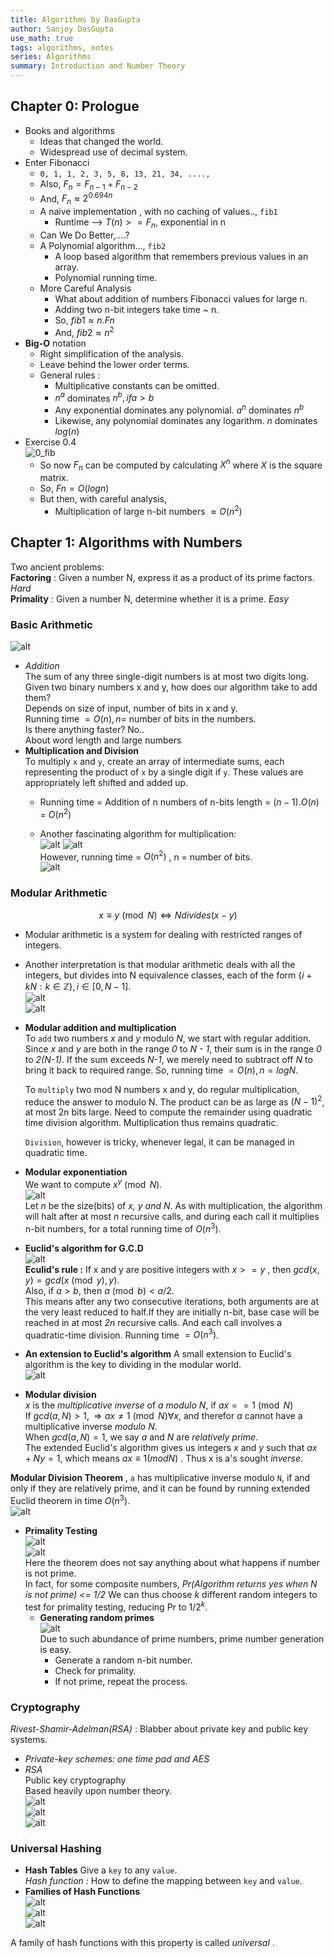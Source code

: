 ```yaml
---
title: Algorithms by DasGupta
author: Sanjoy DasGupta
use_math: true
tags: algorithms, notes
series: Algorithms
summary: Introduction and Number Theory
---
```


## Chapter 0: Prologue
- Books and algorithms
    - Ideas that changed the world.
    - Widespread use of decimal system.
- Enter Fibonacci
    - `0, 1, 1, 2, 3, 5, 8, 13, 21, 34, ....,`
    - Also, $F_n = F_{n-1} + F_{n-2}$
    - And, $F_n ≈ 2^{0.694n}$
    - A naive implementation , with no caching of values.., `fib1`
        - Runtime --> $T(n) >= F_n$, exponential in n
    - Can We Do Better,....?
    - A Polynomial algorithm..., `fib2`
        - A loop based algorithm that remembers previous values in an array.
        - Polynomial running time.
    - More Careful Analysis
        - What about addition of numbers Fibonacci values for large n.
        - Adding two n-bit integers take time ~ n.
        - So, $fib1 ≈  n.Fn$
        - And, $fib2 ≈ n^2$
- **Big-O** notation
    - Right simplification of the analysis.
    - Leave behind the lower order terms.
    - General rules :
        - Multiplicative constants can be omitted.
        - $n^a$ dominates $n^b, if a > b$
        - Any exponential dominates any polynomial. $a^n$ dominates  $n^b$
        - Likewise, any polynomial dominates any logarithm. $n$ dominates $log(n)$
- Exercise 0.4   
![0_fib](/images/algdg/0_fib.png)
    - So now $F_n$ can be computed by calculating $X^n$ where $X$ is the square matrix.
    - So, $Fn = O(log n)$
    - But then, with careful analysis,
        - Multiplication of large n-bit numbers $≈ O(n^2)$

## Chapter 1: Algorithms with Numbers
Two ancient problems:   
    **Factoring** : Given a number N, express it as a product of its prime factors. *Hard*   
    **Primality** : Given a number N, determine whether it is a prime. *Easy*   
### Basic Arithmetic   
![alt](/images/algdg/1_base.png)   

- *Addition*   
The sum of any three single-digit numbers is at most two digits long.   
Given two binary numbers x and y, how does our algorithm take to add them?   
Depends on size of input, number of bits in x and y.   
Running time $= O(n), n =$ number of bits in the numbers.   
Is there anything faster? No..   
About word length and large numbers
- **Multiplication and Division**   
To multiply `x` and `y`, create an array of intermediate sums, each representing the product of `x` by a single digit if `y`. These values are appropriately left shifted and added up.   
    - Running time = Addition of n numbers of n-bits length
                   = $(n-1).O(n)$
                   = $O(n^2)$   

    - Another fascinating algorithm for multiplication:   
    ![alt](/images/algdg/1_mult.png)
    ![alt](/images/algdg/1_mult2.png)   
    However, running time = $O(n^2)$ , n = number of bits.   
    ![alt](/images/algdg/1_div.png)   

### Modular Arithmetic   
$$x \equiv y \pmod N  \Leftrightarrow  N divides (x - y)$$   

- Modular arithmetic is a system for dealing with restricted ranges of integers.   
- Another interpretation is that modular arithmetic deals with all the integers, but divides into N equivalence classes, each of the form $\{i+kN:k\in \mathbb Z\},  i \in [0, N-1]$.   
    ![alt](/images/algdg/1_subs.png)   
    ![alt](/images/algdg/1_comp.png)   

- **Modular addition and multiplication**   
    To `add` two numbers *x* and *y* modulo *N*, we start with regular addition. Since *x* and *y* are both in the range *0* to *N - 1*, their sum is in the range *0* to *2(N-1)*. If the sum exceeds *N-1*, we merely need to subtract off *N* to bring it back to required range. So, running time $= O(n), n = log N$.  

    To `multiply` two mod N numbers x and y, do regular multiplication, reduce the answer to modulo N. The product can be as large as $(N-1)^2$, at most 2n bits large. Need to compute the remainder using quadratic time division algorithm. Multiplication thus remains quadratic.   

    `Division`, however is tricky, whenever legal, it can be managed in quadratic time.   

- **Modular exponentiation**   
    We want to compute $x^y \pmod N$.   
![alt](/images/algdg/1_modex.png)   
    Let *n* be the size(bits) of *x, y and N*. As with multiplication, the algorithm will halt after at most *n* recursive calls, and during each call it multiplies n-bit numbers, for a total running time of $O(n^3)$.   

- **Euclid's algorithm for G.C.D**   
![alt](/images/algdg/1_gcd.png)   
**Eculid's rule :** If x and y are positive integers with $x >= y$ , then $gcd(x, y) = gcd(x \pmod y, y)$.   
Also, if $a > b$, then $a \pmod b < a/2$.   
This means after any two consecutive iterations, both arguments are at the very least reduced to half.If they are initially n-bit, base case will be reached in at most *2n* recursive calls. And each call involves a quadratic-time division. Running time $= O(n^3)$.   

- **An extension to Euclid's algorithm**
    A small extension to Euclid's algorithm is the key to dividing in the modular world.    
    ![alt](/images/algdg/1_gcd2.png)   
- **Modular division**   
*x* is the *multiplicative inverse* of *a modulo N*, if $ax == 1 \pmod N$      
If $gcd(a,N) > 1 , \Rightarrow ax \neq 1 \pmod N  \forall x$, and therefor *a* cannot have a multiplicative inverse *modulo N*.   
When $gcd(a, N) = 1$, we say *a* and *N* are *relatively prime*.   
The extended Euclid's algorithm gives us integers *x* and *y* such that $ax + Ny = 1$, which means $ax \equiv 1 (mod N)$ . Thus x is a's sought *inverse*.   

**Modular Division Theorem** , `a` has multiplicative inverse modulo `N`, if and only if they are relatively prime, and it can be found by running extended Euclid theorem in time $O(n^3)$.   
![alt](/images/algdg/1_isprime.png)   

- **Primality Testing**   
![alt](/images/algdg/1_fermat.png)   
![alt](/images/algdg/1_isprime2.png)   
Here the theorem does not say anything about what happens if number is not prime.   
In fact, for some composite numbers, *Pr(Algorithm returns yes when N is not prime) <= 1/2*
We can thus choose *k* different random integers to test for primality testing, reducing Pr to $1/2^k$.   
    - **Generating random primes**   
        ![alt](/images/algdg/1_lgprime.png)   
        Due to such abundance of prime numbers, prime number generation is easy.   
        - Generate a random n-bit number.
        - Check for primality.
        - If not prime, repeat the process.   

### Cryptography
*Rivest-Shamir-Adelman(RSA)* : Blabber about private key and public key systems.   

- *Private-key schemes: one time pad and AES*   
- *RSA*   
Public key cryptography   
Based heavily upon number theory.   
![alt](/images/algdg/1_rsa1.png)   
![alt](/images/algdg/1_rsa3.png)   
![alt](/images/algdg/1_rsa2.png)   

### Universal Hashing   
- **Hash Tables**
Give a `key` to any `value`.   
*Hash function :* How to define the mapping between `key` and `value`.   
- **Families of Hash Functions**   
    ![alt](/images/algdg/1_hash1.png)   
    ![alt](/images/algdg/1_hash2.png)   
    ![alt](/images/algdg/1_hash3.png)   

A family of hash functions with this property is called *universal* .


















